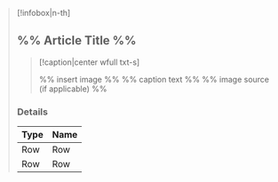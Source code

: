 > [!infobox|n-th]
> 
> ## %% Article Title %%
> 
> > [!caption|center wfull txt-s]
> > 
> > %% insert image %%
> > %% caption text %%
> > %% image source (if applicable) %%
> 
> ### Details
> 
> | Type | Name |
> | --- | --- |
> | Row | Row |
> | Row | Row |